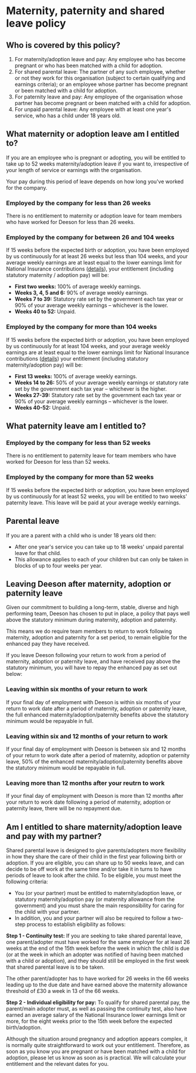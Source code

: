 # Maternity, paternity and shared leave policy

## Who is covered by this policy?
1. For maternity/adoption leave and pay: Any employee who has become pregnant or who has been matched with a child for adoption.
2. For shared parental leave: The partner of any such employee, whether or not they work for this organisation (subject to certain qualifying and earnings criteria); or an employee whose partner has become pregnant or been matched with a child for adoption.
3. For paternity leave and pay: Any employee of the organisation whose partner has become pregnant or been matched with a child for adoption. 
4. For unpaid parental leave: Any employee with at least one year's service, who has a child under 18 years old.

## What maternity or adoption leave am I entitled to?

If you are an employee who is pregnant or adopting, you will be entitled to take up to 52 weeks maternity/adoption leave if you want to, irrespective of your length of service or earnings with the organisation.

Your pay during this period of leave depends on how long you've worked for the company. 

### Employed by the company for less than 26 weeks

There is no entitlement to maternity or adoption leave for team members who have worked for Deeson for less than 26 weeks.

### Employed by the company for between 26 and 104 weeks

If 15 weeks before the expected birth or adoption, you have been employed by us continuously for at least 26 weeks but less than 104 weeks, and your average weekly earnings are at least equal to the lower earnings limit for National Insurance contributions ([details](https://www.gov.uk/government/publications/rates-and-allowances-national-insurance-contributions/rates-and-allowances-national-insurance-contributions)), your entitlement (including statutory maternity / adoption pay) will be:

- **First two weeks:** 100% of average weekly earnings.
- **Weeks 3, 4, 5 and 6:** 90% of average weekly earnings.
- **Weeks 7 to 39:** Statutory rate set by the government each tax year or 90% of your average weekly earnings – whichever is the lower.
- **Weeks 40 to 52:** Unpaid.

### Employed by the company for more than 104 weeks

If 15 weeks before the expected birth or adoption, you have been employed by us continuously for at least 104 weeks, and your average weekly earnings are at least equal to the lower earnings limit for National Insurance contributions ([details](https://www.gov.uk/government/publications/rates-and-allowances-national-insurance-contributions/rates-and-allowances-national-insurance-contributions)) your entitlement (including statutory maternity/adoption pay) will be:

- **First 13 weeks:** 100% of average weekly earnings.
- **Weeks 14 to 26:** 50% of your average weekly earnings or statutory rate set by the government each tax year – whichever is the higher.  
- **Weeks 27-39:** Statutory rate set by the government each tax year or 90% of your average weekly earnings – whichever is the lower.
- **Weeks 40-52:** Unpaid.

## What paternity leave am I entitled to?

### Employed by the company for less than 52 weeks

There is no entitlement to paternity leave for team members who have worked for Deeson for less than 52 weeks.

### Employed by the company for more than 52 weeks

If 15 weeks before the expected birth or adoption, you have been employed by us continuously for at least 52 weeks, you will be entitled to two weeks' paternity leave. This leave will be paid at your average weekly earnings.

## Parental leave

If you are a parent with a child who is under 18 years old then:

- After one year's service you can take up to 18 weeks' unpaid parental leave for that child.
- This allowance applies to each of your children but can only be taken in blocks of up to four weeks per year.

## Leaving Deeson after maternity, adoption or paternity leave

Given our commitment to building a long-term, stable, diverse and high performing team, Deeson has chosen to put in place, a policy that pays well above the statutory minimum during maternity, adoption and paternity. 

This means we do require team members to return to work following maternity, adoption and paternity for a set period, to remain eligible for the enhanced pay they have received.

If you leave Deeson following your return to work from a period of maternity, adoption or paternity leave, and have received pay above the statutory minimum, you will have to repay the enhanced pay as set out below:

### Leaving within six months of your return to work

If your final day of employment with Deeson is within six months of your return to work date after a period of maternity, adoption or paternity leave, the full enhanced maternity/adoption/paternity benefits above the statutory minimum would be repayable in full.

### Leaving within six and 12 months of your return to work

If your final day of employment with Deeson is between six and 12 months of your return to work date after a period of maternity, adoption or paternity leave, 50% of the enhanced maternity/adoption/paternity benefits above the statutory minimum would be repayable in full.

### Leaving more than 12 months after your reutrn to work

If your final day of employment with Deeson is more than 12 months after your return to work date following a period of maternity, adoption or paternity leave, there will be no repayment due.

## Am I entitled to share maternity/adoption leave and pay with my partner?

Shared parental leave is designed to give parents/adopters more flexibility in how they share the care of their child in the first year following birth or adoption. 
If you are eligible, you can share up to 50 weeks leave, and can decide to be off work at the same time and/or take it in turns to have periods of leave to look after the child. To be eligible, you must meet the following criteria:

- You (or your partner) must be entitled to maternity/adoption leave, or statutory maternity/adoption pay (or maternity allowance from the government) and you must share the main responsibility for caring for the child with your partner. 
- In addition, you and your partner will also be required to follow a two-step process to establish eligibility as follows:

**Step 1 - Continuity test:** If you are seeking to take shared parental leave, one parent/adopter must have worked for the same employer for at least 26 weeks at the end of the 15th week before the week in which the child is due (or at the week in which an adopter was notified of having been matched with a child or adoption), and they should still be employed in the first week that shared parental leave is to be taken.

The other parent/adopter has to have worked for 26 weeks in the 66 weeks leading up to the due date and have earned above the maternity allowance threshold of £30 a week in 13 of the 66 weeks.

**Step 2 - Individual eligibility for pay:** To qualify for shared parental pay, the parent/main adopter must, as well as passing the continuity test, also have earned an average salary of the National Insurance lower earnings limit or more, for the eight weeks prior to the 15th week before the expected birth/adoption.

Although the situation around pregnancy and adoption appears complex, it is normally quite straightforward to work out your entitlement. Therefore, as soon as you know you are pregnant or have been matched with a child for adoption, please let us know as soon as is practical. We will calculate your entitlement and the relevant dates for you.
